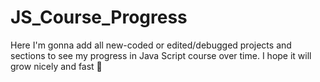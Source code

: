 # JS_Course_Progress
Here I'm gonna add all new-coded or edited/debugged projects and sections to see my progress in Java Script course over time. I hope it will grow nicely and fast 🧐
